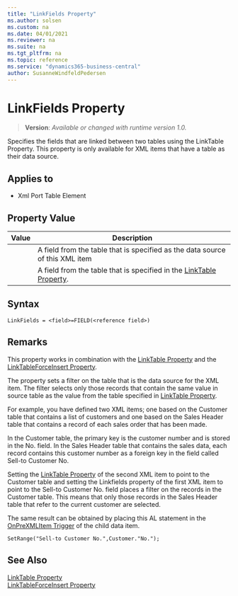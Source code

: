 ```yaml
---
title: "LinkFields Property"
ms.author: solsen
ms.custom: na
ms.date: 04/01/2021
ms.reviewer: na
ms.suite: na
ms.tgt_pltfrm: na
ms.topic: reference
ms.service: "dynamics365-business-central"
author: SusanneWindfeldPedersen
---
```

[//]: # (START>DO_NOT_EDIT)
[//]: # (IMPORTANT:Do not edit any of the content between here and the END>DO_NOT_EDIT.)
[//]: # (Any modifications should be made in the .xml files in the ModernDev repo.)
# LinkFields Property
> **Version**: _Available or changed with runtime version 1.0._

Specifies the fields that are linked between two tables using the LinkTable Property. This property is only available for XML items that have a table as their data source.

## Applies to
-   Xml Port Table Element

[//]: # (IMPORTANT: END>DO_NOT_EDIT)

## Property Value  
  
|**Value**|**Description**|  
|---------------|---------------------|  
|**<field>**|A field from the table that is specified as the data source of this XML item|  
|**<reference field>**|A field from the table that is specified in the [LinkTable Property](devenv-linktable-property.md).|  
  
## Syntax

```AL
LinkFields = <field>=FIELD(<reference field>)
```  

## Remarks  
 
This property works in combination with the [LinkTable Property](devenv-linktable-property.md) and the [LinkTableForceInsert Property](devenv-linktableforceinsert-property.md).  
  
The property sets a filter on the table that is the data source for the XML item. The filter selects only those records that contain the same **<field>** value in source table as the **<reference field>** value from the table specified in [LinkTable Property](devenv-linktable-property.md).  
  
For example, you have defined two XML items; one based on the Customer table that contains a list of customers and one based on the Sales Header table that contains a record of each sales order that has been made.  
  
In the Customer table, the primary key is the customer number and is stored in the No. field. In the Sales Header table that contains the sales data, each record contains this customer number as a foreign key in the field called Sell-to Customer No.  
  
Setting the [LinkTable Property](devenv-linktable-property.md) of the second XML item to point to the Customer table and setting the Linkfields property of the first XML item to point to the Sell-to Customer No. field places a filter on the records in the Customer table. This means that only those records in the Sales Header table that refer to the current customer are selected.  
  
The same result can be obtained by placing this AL statement in the [OnPreXMLItem Trigger](../triggers-auto/xmlporttableelement/devenv-onprexmlitem-xmlporttableelement-trigger.md) of the child data item.  
  
```AL
SetRange("Sell-to Customer No.",Customer."No.");  
```  
  
## See Also

[LinkTable Property](devenv-linktable-property.md)   
[LinkTableForceInsert Property](devenv-linktableforceinsert-property.md)